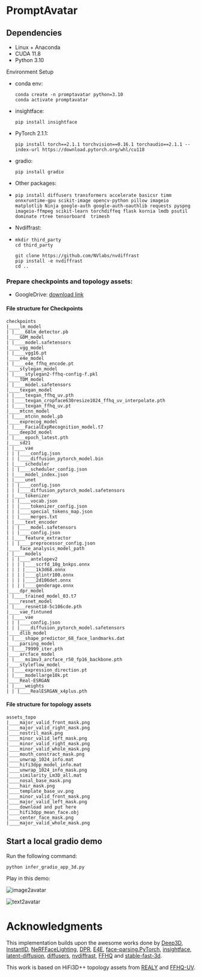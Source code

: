 # PromptAvatar

## Dependencies

- Linux + Anaconda
- CUDA 11.8
- Python 3.10

Environment Setup

* conda env:

  ```shell
  conda create -n promptavatar python=3.10
  conda activate promptavatar
  ```

- insightface:

  ```shell
  pip install insightface
  ```
- PyTorch 2.1.1:

  ```shell
  pip install torch==2.1.1 torchvision==0.16.1 torchaudio==2.1.1 --index-url https://download.pytorch.org/whl/cu118
  ```
- gradio:

  ```
  pip install gradio
  ```
- Other packages:
- ```
  pip install diffusers transformers accelerate basicsr timm onnxruntime-gpu scikit-image opencv-python pillow imageio matplotlib Ninja google-auth google-auth-oauthlib requests pyspng imageio-ffmpeg scikit-learn torchdiffeq flask kornia lmdb psutil dominate rtree tensorboard  trimesh
  ```
- Nvdiffrast:
- ```shell
  mkdir third_party
  cd third_party

  git clone https://github.com/NVlabs/nvdiffrast
  pip install -e nvdiffrast
  cd ..
  ```

### Prepare checkpoints and topology assets:

* GoogleDrive: [download link](https://drive.google.com/drive/folders/1nSa7BAsyAoKODcJkQ775RQ0zRdl4-ijx?usp=sharing)

#### File structure for Checkpoints

```shell
checkpoints
|____lm_model
| |____68lm_detector.pb
|____GDM_model
| |____model.safetensors
|____vgg_model
| |____vgg16.pt
|____e4e_model
| |____e4e_ffhq_encode.pt
|____stylegan_model
| |____stylegan2-ffhq-config-f.pkl
|____TDM_model
| |____model.safetensors
|____texgan_model
| |____texgan_ffhq_uv.pth
| |____texgan_cropface630resize1024_ffhq_uv_interpolate.pth
| |____texgan_ffhq_uv.pt
|____mtcnn_model
| |____mtcnn_model.pb
|____exprecog_model
| |____FacialExpRecognition_model.t7
|____deep3d_model
| |____epoch_latest.pth
|____sd21
| |____vae
| | |____config.json
| | |____diffusion_pytorch_model.bin
| |____scheduler
| | |____scheduler_config.json
| |____model_index.json
| |____unet
| | |____config.json
| | |____diffusion_pytorch_model.safetensors
| |____tokenizer
| | |____vocab.json
| | |____tokenizer_config.json
| | |____special_tokens_map.json
| | |____merges.txt
| |____text_encoder
| | |____model.safetensors
| | |____config.json
| |____feature_extractor
| | |____preprocessor_config.json
|____face_analysis_model_path
| |____models
| | |____antelopev2
| | | |____scrfd_10g_bnkps.onnx
| | | |____1k3d68.onnx
| | | |____glintr100.onnx
| | | |____2d106det.onnx
| | | |____genderage.onnx
|____dpr_model
| |____trained_model_03.t7
|____resnet_model
| |____resnet18-5c106cde.pth
|____vae_fintuned
| |____vae
| | |____config.json
| | |____diffusion_pytorch_model.safetensors
|____dlib_model
| |____shape_predictor_68_face_landmarks.dat
|____parsing_model
| |____79999_iter.pth
|____arcface_model
| |____ms1mv3_arcface_r50_fp16_backbone.pth
|____styleflow_model
| |____expression_direction.pt
| |____modellarge10k.pt
|____Real-ESRGAN
| |____weights
| | |____RealESRGAN_x4plus.pth

```

#### File structure for topology assets

```shell
assets_topo
|____major_valid_front_mask.png
|____major_valid_right_mask.png
|____nostril_mask.png
|____minor_valid_left_mask.png
|____minor_valid_right_mask.png
|____minor_valid_whole_mask.png
|____mouth_constract_mask.png
|____unwrap_1024_info.mat
|____hifi3dpp_model_info.mat
|____unwrap_1024_info_mask.png
|____similarity_Lm3D_all.mat
|____nosal_base_mask.png
|____hair_mask.png
|____template_base_uv.png
|____minor_valid_front_mask.png
|____major_valid_left_mask.png
|____download and put here
|____hifi3dpp_mean_face.obj
|____center_face_mask.png
|____major_valid_whole_mask.png

```

## Start a local gradio demo

Run the following command:

```python
python infer_gradio_app_3d.py
```

Play in this demo:

![image2avatar](image/readme/image2avatar.png)

![text2avatar](image/readme/text2avatar.png)

# Acknowledgments

This implementation builds upon the awesome works done by [Deep3D](https://github.com/sicxu/Deep3DFaceRecon_pytorch), [InstantID](https://github.com/InstantID/InstantID), [NeRFFaceLighting](https://github.com/IGLICT/NeRFFaceLighting), [DPR](https://github.com/zhhoper/DPR), [E4E](https://github.com/omertov/encoder4editing), [face-parsing.PyTorch](https://github.com/zllrunning/face-parsing.PyTorch), [insightface](https://github.com/deepinsight/insightface), [latent-diffusion](https://github.com/CompVis/latent-diffusion), [diffusers](https://github.com/huggingface/diffusers), [nvdiffrast](https://github.com/NVlabs/nvdiffrast), [FFHQ](https://github.com/NVlabs/ffhq-dataset) and [stable-fast-3d](https://github.com/Stability-AI/stable-fast-3d).

This work is based on HiFi3D++ topology assets from [REALY](https://github.com/czh-98/REALY) and [FFHQ-UV](https://github.com/csbhr/FFHQ-UV).